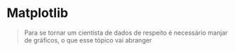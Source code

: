 # Matplotlib
<blockquote> Para se tornar um cientista de dados de respeito é necessário manjar de gráficos, o que esse tópico vai abranger
